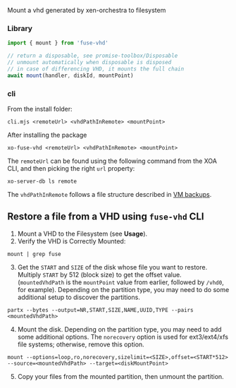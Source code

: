 Mount a vhd generated by xen-orchestra to filesystem

### Library

```js
import { mount } from 'fuse-vhd'

// return a disposable, see promise-toolbox/Disposable
// unmount automatically when disposable is disposed
// in case of differencing VHD, it mounts the full chain
await mount(handler, diskId, mountPoint)
```

### cli

From the install folder:

```
cli.mjs <remoteUrl> <vhdPathInRemote> <mountPoint>
```

After installing the package

```
xo-fuse-vhd <remoteUrl> <vhdPathInRemote> <mountPoint>
```

The `remoteUrl` can be found using the following command from the XOA CLI, and then picking the right `url` property:

`xo-server-db ls remote`

The `vhdPathInRemote` follows a file structure described in [VM backups](https://github.com/vatesfr/xen-orchestra/blob/master/%40xen-orchestra/backups/docs/VM%20backups/README.md).

## Restore a file from a VHD using `fuse-vhd` CLI

1. Mount a VHD to the Filesystem (see **Usage**).
2. Verify the VHD is Correctly Mounted:

`mount | grep fuse`

3. Get the `START` and `SIZE` of the disk whose file you want to restore. Multiply `START` by 512 (block size) to get the offset value. (`mountedVhdPath` is the `mountPoint` value from earlier, followed by `/vhd0`, for example). Depending on the partition type, you may need to do some additional setup to discover the partitions.

`partx --bytes --output=NR,START,SIZE,NAME,UUID,TYPE --pairs <mountedVhdPath>`

4.  Mount the disk. Depending on the partition type, you may need to add some additional options. The `norecovery` option is used for ext3/ext4/xfs file systems; otherwise, remove this option.

`mount --options=loop,ro,norecovery,sizelimit=<SIZE>,offset=<START*512>  --source=<mountedVhdPath> --target=<diskMountPoint>`

5. Copy your files from the mounted partition, then unmount the partition.
